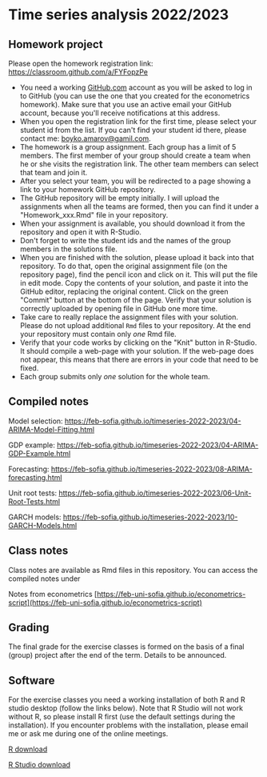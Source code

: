 # Time series analysis 2022/2023

## Homework project

Please open the homework registration link: https://classroom.github.com/a/FYFopzPe

- You need a working [GitHub.com](https://github.com) account as you will be asked to
  log in to GitHub (you can use the one that you created for the econometrics homework). Make sure that you use an active email your GitHub account, because you'll receive notifications at this address.
- When you open the registration link for the first time, please select your student id from the list. If you can't find your student id there, please contact me: boyko.amarov@gamil.com.
- The homework is a group assignment. Each group has a limit of 5 members.
  The first member of your group should create a team when he or she visits the
  registration link. The other team members can select that team and join it.
- After you select your team, you will be redirected to a page showing a link
  to your homework GitHub repository.
- The GitHub repository will be empty initially. I will upload the assignments
  when all the teams are formed, then you can find it under a "Homework_xxx.Rmd"
  file in your repository.
- When your assignment is available, you should download it from the repository
  and open it with R-Studio.
- Don't forget to write the student ids and the names of the group members
  in the solutions file.
- When you are finished with the solution, please upload it back into that repository.
  To do that, open the original assignment file (on the repository page), find the
  pencil icon and click on it. This will put the file in edit mode. Copy the contents of
  your solution, and paste it into the GitHub editor, replacing the original content.
  Click on the green "Commit" button at the bottom of the page. Verify that your
  solution is correctly uploaded by opening file in GitHub one more time.
- Take care to really replace the assignment files with your solution. Please do not upload additional `Rmd` files to your repository. At the end your repository must contain only *one* Rmd file. 
- Verify that your code works by clicking on the "Knit" button in R-Studio. It
  should compile a web-page with your solution. If the web-page does not appear,
  this means that there are errors in your code that need to be fixed.
- Each group submits only _one_ solution for the whole team.

## Compiled notes

Model selection: https://feb-sofia.github.io/timeseries-2022-2023/04-ARIMA-Model-Fitting.html

GDP example:  https://feb-sofia.github.io/timeseries-2022-2023/04-ARIMA-GDP-Example.html

Forecasting: https://feb-sofia.github.io/timeseries-2022-2023/08-ARIMA-forecasting.html

Unit root tests: https://feb-sofia.github.io/timeseries-2022-2023/06-Unit-Root-Tests.html

GARCH models: https://feb-sofia.github.io/timeseries-2022-2023/10-GARCH-Models.html

## Class notes

Class notes are available as Rmd files in this repository. You can access
the compiled notes under

[//]: # ([https://boyko.github.io/timeseries-bg/]&#40;https://boyko.github.io/timeseries-bg/&#41; &#40;in Bulgarian&#41;)

[//]: # ()
[//]: # ([https://boyko.github.io/timeseries/]&#40;https://boyko.github.io/timeseries/&#41; &#40;in English&#41;)

Notes from econometrics [https://feb-uni-sofia.github.io/econometrics-script](https://feb-uni-sofia.github.io/econometrics-script)

## Grading

The final grade for the exercise classes is formed on the basis of a final (group) project after the end of the term. Details to be announced.

## Software

For the exercise classes you need a working installation of both R and R studio desktop (follow the links below). Note that R Studio will not work without R, so please install R first (use the default settings during the installation). If you encounter problems with the installation, please email me or ask me during one of the online meetings.

[R download](https://cran.r-project.org/)

[R Studio download](https://rstudio.com/products/rstudio/download/)
